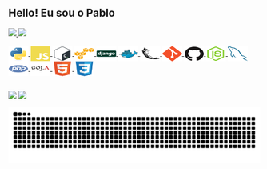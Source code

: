 ## Hello! Eu sou o Pablo 
 <div>
  <a href="https://github.com/pablocr1">
  <img height="168.5em" src="https://github-readme-stats.vercel.app/api?username=pablocr1&show_icons=true&theme=chartreuse-dark&include_all_commits=true&count_private=true"/>
  <img height="168.5em" src="https://github-readme-stats.vercel.app/api/top-langs/?username=pablocr1&layout=compact&langs_count=16&theme=chartreuse-dark"/>
<div>
<div style="display: inline_block"><br>
  <img align="center" alt="Pablo-Python" height="30" width="40" src="https://raw.githubusercontent.com/devicons/devicon/master/icons/python/python-original.svg">
  <img align="center" alt="Pablo-Js" height="30" width="40" src="https://raw.githubusercontent.com/devicons/devicon/master/icons/javascript/javascript-plain.svg">
  <img align="center" alt="Pablo-Bash" height="30" width="40" src="https://raw.githubusercontent.com/devicons/devicon/master/icons/bash/bash-original.svg">
  <img align="center" alt="Pablo-Aws" height="30" width="40" src="https://raw.githubusercontent.com/devicons/devicon/master/icons/amazonwebservices/amazonwebservices-original.svg">
  <img align="center" alt="Pablo-Dj" height="30" width="40" src="https://raw.githubusercontent.com/devicons/devicon/master/icons/django/django-original.svg">
  <img align="center" alt="Pablo-Docker" height="30" width="40" src="https://raw.githubusercontent.com/devicons/devicon/master/icons/docker/docker-original.svg">
  <img align="center" alt="Pablo-Flask" height="30" width="40" src="https://raw.githubusercontent.com/devicons/devicon/master/icons/flask/flask-original.svg">
  <img align="center" alt="Pablo-Git" height="30" width="40" src="https://raw.githubusercontent.com/devicons/devicon/master/icons/git/git-original.svg">
  <img align="center" alt="Pablo-Gith" height="30" width="40" src="https://raw.githubusercontent.com/devicons/devicon/master/icons/github/github-original.svg">
  <img align="center" alt="Pablo-Node" height="30" width="40" src="https://raw.githubusercontent.com/devicons/devicon/master/icons/nodejs/nodejs-original.svg">
  <img align="center" alt="Pablo-Mysql" height="30" width="40" src="https://raw.githubusercontent.com/devicons/devicon/master/icons/mysql/mysql-original.svg">
  <img align="center" alt="Pablo-Php" height="30" width="40" src="https://raw.githubusercontent.com/devicons/devicon/master/icons/php/php-plain.svg">
  <img align="center" alt="Pablo-Sqla" height="30" width="40" src="https://raw.githubusercontent.com/devicons/devicon/master/icons/sqlalchemy/sqlalchemy-original.svg">
  <img align="center" alt="Pablo-HTML" height="30" width="40" src="https://raw.githubusercontent.com/devicons/devicon/master/icons/html5/html5-original.svg">
  <img align="center" alt="Pablo-CSS" height="30" width="40" src="https://raw.githubusercontent.com/devicons/devicon/master/icons/css3/css3-original.svg">
</div>
  
  ##
 
<div> 
  <a href="https://instagram.com/_pablo.py" target="_blank"><img src="https://img.shields.io/badge/-Instagram-%23E4405F?style=for-the-badge&logo=instagram&logoColor=white" target="_blank"></a>
  <a href = "mailto: pablo-c4@hotmail.com"><img src="https://img.shields.io/badge/-Gmail-%23333?style=for-the-badge&logo=gmail&logoColor=white" target="_blank"></a> 
  
  ![Snake animation](https://github.com/pablocr1/pablocr1/blob/output/github-contribution-grid-snake.svg)
</div>
